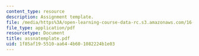 ```yaml
---
content_type: resource
description: Assignment template.
file: /media/https%3A/open-learning-course-data-rc.s3.amazonaws.com/16-810-engineering-design-and-rapid-prototyping-january-iap-2007/1f85af195510aa644b601082224b1e03_assnatemplate.pdf
file_type: application/pdf
resourcetype: Document
title: assnatemplate.pdf
uid: 1f85af19-5510-aa64-4b60-1082224b1e03
---
```

